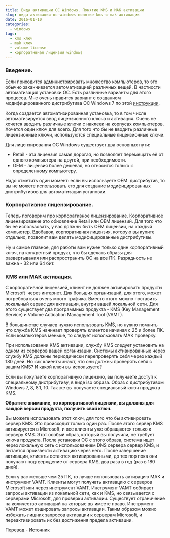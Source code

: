 ```yaml
---
title: Виды активации ОС Windows. Понятие KMS и MAK активации
slug: виды-активации-ос-windows-понятие-kms-и-mak-активации
date: 2016-01-10
categories: 
  - windows
tags: 
  - kms ключ
  - mak ключ
  - volume license
  - корпоративная лицензия windows
---
```

<!--more-->

### Введение.

Если приходится администрировать множество компьютеров, то это обычно заканчивается автоматизацией различных вещей.
В частности автоматизация установки ОС. Есть различные варианты для этого процесса.
Мне очень нравится вариант с созданием модифицированного дистрибутива ОС Windows 7 по этой [инструкции](http://howitmake.ru/blog/win/66.html).

Когда создается автоматизированная установка, то в том числе автоматизируется ввод лицензионного ключа и активация.
Очень не хочется вводить различные ключи с наклеек на корпусах компьютеров.
Хочется один ключ для всего. Для того что бы не вводить различные лицензионные ключи, используются специальные лицензионные ключи.

<!--more-->

Для лицензирования ОС Windows существует два основных пути:

- Retail - эта лицензия самая дорогая, но позволяет перемещать её от одного компьютера на другой, при необходимости.
- OEM - лицензия более дешевая, но относится только к определенному компьютеру.

Надо отметить один момент: если вы используете OEM  дистрибутив, то вы не можете использовать его для создание модифицированных дистрибутивов для автоматизации установки.

### Корпоративное лицензирование.

Теперь поговорим про корпоративное лицензирование. Корпоративное лицензирование это обновление Retail или OEM лицензий.
Для того что бы её использовать, у вас должны быть OEM лицензии, на каждый компьютер. Вдобавок, корпоративная лицензия, которую вы купите отдельно, позволит вам делать модифицированные дистрибутивы.

Ну и самое главное, для работы вам нужен только один корпоративный ключ, на конкретный продукт,
что бы сделать образы для развертывания или распространить ОС на все ПК. Разрядность не важна - 32 или 64 бит.

### KMS или MAK активация.

С корпоративной лицензией, клиент не должен активировать продукты Microsoft  через интернет. Для больших организаций, для этого, может потребоваться очень много трафика.
Вместо этого можно поставить локальный сервис для активации, внутри вашей локальной сети.
Для этого существует два программных продукта - KMS (Key Management Service) и Volume Actication Management Tool (VAMT).

В большинстве случаев нужно использовать KMS, но нужно помнить что служба KMS начинает проверять клиентов начиная с 25 и более ПК.
Если компьютеров меньше, то следует использовать MAK проверку.

При использовании KMS активации, службу KMS следует установить на одном из серверов вашей организации. Системы активированные через службу KMS должны периодически перепроверять себя через каждый 180 дней.
Но как клиенты знают, что они должны проверять себя с вашим KMS? И какой ключ вы используете?

Если вы покупаете корпоративную лицензию, вы получаете доступ к специальному дистрибутиву, в виде iso образа. Образ с дистрибутивом Windows 7, 8, 8.1, 10. Так же вы получаете специальный ключ продукта KMS.

**Обратите внимание, по корпоративной лицензии, вы должны для каждой версии продукта, получить свой ключ.**

Вы можете использовать этот ключ, для того что бы активировать сервер KMS. Это происходит только один раз. После этого сервер KMS активируется в Microsoft, и все клиенты уже обращаются только к серверу KMS.
Этот особый образ, который вы получили, не требует ключа продукта. После установки ОС с этого образа, система ищет через локальную сеть с использованием DNS сервера сервер KMS, и пытается произвести активацию через него.
После завершение активации, клиенты остаются активированными, до тех пор пока они получают подтверждение от сервера KMS, два раза в год (раз в 180 дней).

Если у вас меньше чем 25 ПК, то лучше использовать активацию MAK и инструмент VAMT. Клиенты могут получать активацию с серверов Microsoft или через инструмент VAMT.
Инструмент VAMT собирает запросы активации из локальной сети, как и KMS, но связывается с серверами Microsoft, для проверки активации.
Существует ограничение на количество активаций на которые вы имеете право. Инструмент VAMT может кэшировать запросы активации.
Таким образом можно избежать лишних запросов активации к серверам Microsoft, и переактивировать их без достижения предела активации.

Перевод - [Источник](http://louwrentius.com/understanding-windows-kms-and-mak-volume-license-activation.html)
